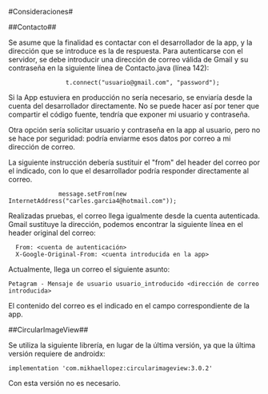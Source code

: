 #Consideraciones#

##Contacto##
  
   Se asume que la finalidad es contactar con el desarrollador de la app, y la dirección que se introduce es la de respuesta.
   Para autenticarse con el servidor, se debe introducir una dirección de correo válida de Gmail y su contraseña en la siguiente
   línea de Contacto.java (línea 142):
    
                    t.connect("usuario@gmail.com", "password");
    
   Si la App estuviera en producción no sería necesario, se enviaría desde la cuenta del desarrollador directamente.
   No se puede hacer así por tener que compartir el código fuente, tendría que exponer mi usuario y contraseña.
   
   Otra opción sería solicitar usuario y contraseña en la app al usuario, pero no se hace por seguridad: podría enviarme esos datos
   por correo a mi dirección de correo.
   
   La siguiente instrucción debería sustituir el "from" del header del correo por el indicado, con lo que el desarrollador podría
   responder directamente al correo.
   
                  message.setFrom(new InternetAddress("carles.garcia4@hotmail.com"));
   
   Realizadas pruebas, el correo llega igualmente desde la cuenta autenticada. Gmail sustituye la dirección, podemos encontrar la
   siguiente línea en el header original del correo:
  
      From: <cuenta de autenticación>
      X-Google-Original-From: <cuenta introducida en la app>
      
   Actualmente, llega un correo el siguiente asunto:
   
    Petagram - Mensaje de usuario usuario_introducido <dirección de correo introducida>
    
   El contenido del correo es el indicado en el campo correspondiente de la app.
   
##CircularImageView##

Se utiliza la siguiente librería, en lugar de la última versión, ya que la última versión requiere de androidx:

    implementation 'com.mikhaellopez:circularimageview:3.0.2'

Con esta versión no es necesario.